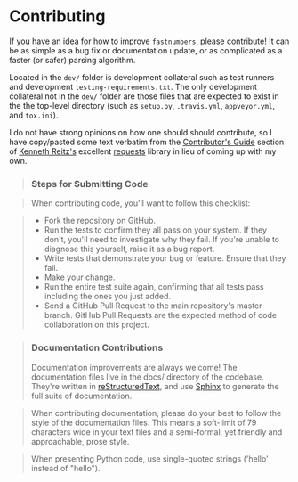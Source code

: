# Contributing

If you have an idea for how to improve `fastnumbers`, please contribute! It can
be as simple as a bug fix or documentation update, or as complicated as a faster
(or safer) parsing algorithm.

Located in the `dev/` folder is development collateral such as test runners and
development `testing-requirements.txt`. The only development collateral not in the `dev/`
folder are those files that are expected to exist in the the top-level directory
(such as `setup.py`, `.travis.yml`, `appveyor.yml`, and `tox.ini`).

I do not have strong opinions on how one should should contribute, so
I have copy/pasted some text verbatim from the
[Contributor's Guide](http://docs.python-requests.org/en/latest/dev/contributing/) section of
[Kenneth Reitz's](http://docs.python-requests.org/en/latest/dev/contributing/)
excellent [requests](https://github.com/kennethreitz/requests) library in
lieu of coming up with my own.

> ### Steps for Submitting Code

> When contributing code, you'll want to follow this checklist:

> - Fork the repository on GitHub.
> -  Run the tests to confirm they all pass on your system.
     If they don't, you'll need to investigate why they fail.
     If you're unable to diagnose this yourself,
     raise it as a bug report.
> - Write tests that demonstrate your bug or feature. Ensure that they fail.
> - Make your change.
> - Run the entire test suite again, confirming that all tests pass including the
    ones you just added.
> - Send a GitHub Pull Request to the main repository's master branch.
    GitHub Pull Requests are the expected method of code collaboration on this project.

> ### Documentation Contributions
> Documentation improvements are always welcome! The documentation files live in the
  docs/ directory of the codebase. They're written in
  [reStructuredText](http://docutils.sourceforge.net/rst.html), and use
  [Sphinx](http://sphinx-doc.org/index.html)
  to generate the full suite of documentation.

> When contributing documentation, please do your best to follow the style of the
  documentation files. This means a soft-limit of 79 characters wide in your text
  files and a semi-formal, yet friendly and approachable, prose style.

> When presenting Python code, use single-quoted strings ('hello' instead of "hello").
